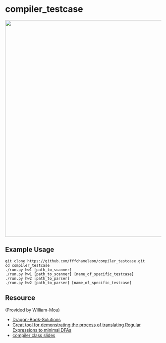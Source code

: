 # compiler_testcase
<img src="https://i.imgur.com/9JbgeC4.png" width="700">

## Example Usage
```
git clone https://github.com/fffchameleon/compiler_testcase.git
cd compiler_testcase
./run.py hw1 [path_to_scanner]
./run.py hw1 [path_to_scanner] [name_of_specific_testcase]
./run.py hw2 [path_to_parser]
./run.py hw2 [path_to_parser] [name_of_specific_testcase]
```

## Resource
(Provided by William-Mou)
- [Dragon-Book-Solutions](https://github.com/alirezasamar/Dragon-Book-Solutions)
- [Great tool for demonstrating the process of translating Regular Expressions to minimal DFAs](https://cyberzhg.github.io/toolbox/)
- [compiler class slides](https://drive.google.com/drive/folders/17dhKeYC_U3vDPdbM88nAz2J3b5bC1M4l)
